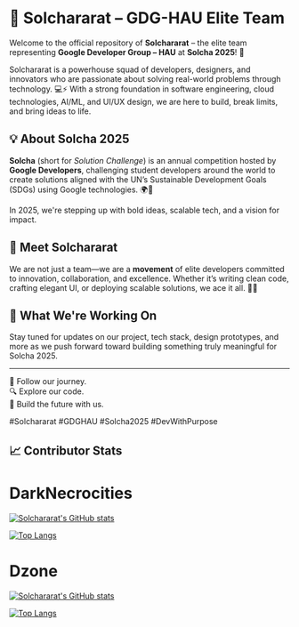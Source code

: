 # 🚀 Solchararat – GDG-HAU Elite Team

Welcome to the official repository of **Solchararat** – the elite team representing **Google Developer Group – HAU** at **Solcha 2025**! 🌟

Solchararat is a powerhouse squad of developers, designers, and innovators who are passionate about solving real-world problems through technology. 💻⚡️ With a strong foundation in software engineering, cloud technologies, AI/ML, and UI/UX design, we are here to build, break limits, and bring ideas to life. 

## 💡 About Solcha 2025
**Solcha** (short for *Solution Challenge*) is an annual competition hosted by **Google Developers**, challenging student developers around the world to create solutions aligned with the UN’s Sustainable Development Goals (SDGs) using Google technologies. 🌍🌱

In 2025, we're stepping up with bold ideas, scalable tech, and a vision for impact.

## 👥 Meet Solchararat
We are not just a team—we are a **movement** of elite developers committed to innovation, collaboration, and excellence. Whether it’s writing clean code, crafting elegant UI, or deploying scalable solutions, we ace it all. 🧠💪

## 🔧 What We're Working On
Stay tuned for updates on our project, tech stack, design prototypes, and more as we push forward toward building something truly meaningful for Solcha 2025.

---

📌 Follow our journey.  
🔍 Explore our code.  
🚧 Build the future with us.

#Solchararat #GDGHAU #Solcha2025 #DevWithPurpose

## 📈 Contributor Stats

<!-- Use GitHub username below -->
# DarkNecrocities
[![Solchararat's GitHub stats](https://github-readme-stats.vercel.app/api?username=darknecrocities&show_icons=true&theme=radical)](https://github.com/darknecrocities)

[![Top Langs](https://github-readme-stats.vercel.app/api/top-langs/?username=darknecrocities&layout=compact)](https://github.com/darknecrocities)

# Dzone

[![Solchararat's GitHub stats](https://github-readme-stats.vercel.app/api?username=left-no-crumbz&show_icons=true&theme=radical)](https://github.com/left-no-crumbz)

[![Top Langs](https://github-readme-stats.vercel.app/api/top-langs/?username=left-no-crumbz&layout=compact)](https://github.com/left-no-crumbz)
